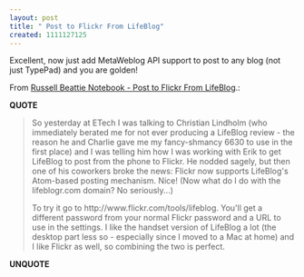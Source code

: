 ```yaml
---
layout: post
title: " Post to Flickr From LifeBlog"
created: 1111127125
---
```

<p>Excellent, now just add MetaWeblog API support to post to any blog (not just TypePad) and you are golden!</p><p>From <a href="http://www.russellbeattie.com/notebook/1008375.html">Russell Beattie Notebook - Post to Flickr From LifeBlog</a>.:</p>
<p><b>QUOTE</b></p><blockquote><p>So yesterday at ETech I was talking to Christian Lindholm (who immediately berated me for not ever producing a LifeBlog review - the reason he and Charlie gave me my fancy-shmancy 6630 to use in the first place) and I was telling him how I was working with Erik to get LifeBlog to post from the phone to Flickr. He nodded sagely, but then one of his coworkers broke the news: Flickr now supports LifeBlog's Atom-based posting mechanism. Nice! (Now what do I do with the lifeblogr.com domain? No seriously...)
</p>
<p>To try it go to http://www.flickr.com/tools/lifeblog. You'll get a different password from your normal Flickr password and a URL to use in the settings. I like the handset version of LifeBlog a lot (the desktop part less so - especially since I moved to a Mac at home) and I like Flickr as well, so combining the two is perfect.</p></blockquote><p><b>UNQUOTE</b></p>



